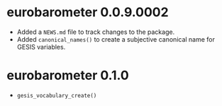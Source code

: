 # eurobarometer 0.0.9.0002

* Added a `NEWS.md` file to track changes to the package.
* Added `canonical_names()` to create a subjective canonical name for GESIS variables.


# eurobarometer 0.1.0
* `gesis_vocabulary_create()` 
